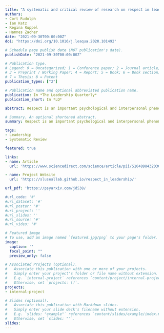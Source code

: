 ```yaml
---
title: "A systematic and critical review of research on respect in leadership"
authors:
- Cort Rudolph
- Ian Katz
- Regina Ruppel
- Hannes Zacher
date: "2021-09-30T00:00:00Z"
doi: "https://doi.org/10.1016/j.leaqua.2020.101492"

# Schedule page publish date (NOT publication's date).
publishDate: "2021-09-30T00:00:00Z"

# Publication type.
# Legend: 0 = Uncategorized; 1 = Conference paper; 2 = Journal article;
# 3 = Preprint / Working Paper; 4 = Report; 5 = Book; 6 = Book section;
# 7 = Thesis; 8 = Patent
publication_types: ["2"]

# Publication name and optional abbreviated publication name.
publication: In *The Leadership Quarterly*
publication_short: In *LQ*

abstract: Respect is an important psychological and interpersonal phenomenon that has been included in various theoretical and empirical approaches to leadership for nearly 70 years. In this systematic and critical review article, we provide a comprehensive summary and critique of theories, definitions, measures, and empirical studies of respect in leadership. We first provide an overview of the historical and theoretical background, including the most common theories, definitions, and measures that inform empirical studies of respect in leadership. Second, we present a systematic literature review of empirical studies on respect in leadership, including a critical evaluation of research designs and statistical analyses that support claims of the validity of various conceptualizations of respect that pertain to the study of leadership. Finally, we offer a new working definition of respect in leadership, and an accompanying conceptual framework which informs a number of recommendations for future theory development, empirical research, and leadership practice.

# Summary. An optional shortened abstract.
summary: Respect is an important psychological and interpersonal phenomenon that has been included in various theoretical and empirical approaches to leadership for nearly 70 years. In this systematic and critical review article, we provide a comprehensive summary and critique of theories, definitions, measures, and empirical studies of respect in leadership.

tags:
- Leadership
- Systematic Review

featured: true

links:
- name: Article
  url: 'https://www.sciencedirect.com/science/article/pii/S1048984320301193?casa_token=OtDS-lrIBPcAAAAA:WDsgCSqDP6xvE5LVI2sZIVLogTzI1vKixJgYC5rHbBg7zjuRMGCvkK9hI64f6h2dtCqtDA73oxU'

- name: Project Website
  url: 'https://sluseallab.github.io/respect_in_leadership/'

url_pdf: 'https://psyarxiv.com/jd538/

#url_code: '#'
#url_dataset: '#'
#url_poster: '#'
#url_project: ''
#url_slides: ''
#url_source: '#'
#url_video: '#'

# Featured image
# To use, add an image named `featured.jpg/png` to your page's folder. 
image:
  caption: ''
  focal_point: ""
  preview_only: false

# Associated Projects (optional).
#   Associate this publication with one or more of your projects.
#   Simply enter your project's folder or file name without extension.
#   E.g. `internal-project` references `content/project/internal-project/index.md`.
#   Otherwise, set `projects: []`.
projects:
- internal-project

# Slides (optional).
#   Associate this publication with Markdown slides.
#   Simply enter your slide deck's filename without extension.
#   E.g. `slides: "example"` references `content/slides/example/index.md`.
#   Otherwise, set `slides: ""`.
slides:
---
```


